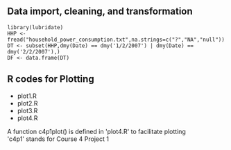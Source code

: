 ## Data import, cleaning, and transformation

    library(lubridate)  
    HHP <- fread("household_power_consumption.txt",na.strings=c("?","NA","null"))  
    DT <- subset(HHP,dmy(Date) == dmy('1/2/2007') | dmy(Date) == dmy('2/2/2007'),)  
    DF <- data.frame(DT)



## R codes for Plotting

* plot1.R
* plot2.R
* plot3.R
* plot4.R

A function c4p1plot() is defined in 'plot4.R' to facilitate plotting  
'c4p1' stands for Course 4 Project 1
